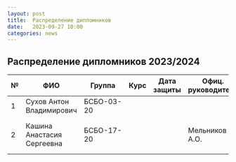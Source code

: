 ```yaml
---
layout: post
title:  Распределение дипломников
date:   2023-09-27 10:00
categories: news
---
```

## Распределение дипломников 2023/2024

| №    | ФИО                                   | Группа        | Курс |Дата защиты| Офиц. руководитель        | Тема                                                                                                                                                                  |
| -----| ------------------------------------- | ------------- | ---- | --------- | ------------------------- | --------------------------------------------------------------------------------------------------------------------------------------------------------------------- |
| 1    |Сухов Антон Владимирович               | БСБО-03-20    |      |           |                           | Ансамбли моделей для распознавания сигналов ЭМГ.                                                                                               |
| 2    |Кашина Анастасия Сергеевна             | БСБО-17-20    |      |           | Мельников А.О.            | Распознавание индивидаульных признаков по сигналу ЭМГ (посмотреть https://www.nature.com/articles/s41467-023-37238-w).                                                                                               |


